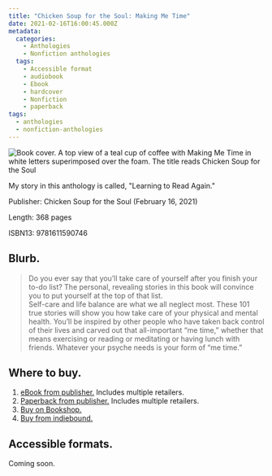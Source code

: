 ```yaml
---
title: "Chicken Soup for the Soul: Making Me Time"
date: 2021-02-16T16:00:45.000Z
metadata:
  categories:
    - Anthologies
    - Nonfiction anthologies
  tags:
    - Accessible format
    - audiobook
    - Ebook
    - hardcover
    - Nonfiction
    - paperback
tags:
  - anthologies
  - nonfiction-anthologies
---
```


![Book cover. A top view of a teal cup of coffee with Making Me Time in white letters superimposed over the foam. The title reads Chicken Soup for the Soul](https://www.chickensoup.com/files/book_cover_art/cover_art_233395.jpg)

My story in this anthology is called, "Learning to Read Again."

Publisher: Chicken Soup for the Soul (February 16, 2021)

Length: 368 pages

ISBN13: 9781611590746

## Blurb.

> Do you ever say that you’ll take care of yourself after you finish your to-do list? The personal, revealing stories in this book will convince you to put yourself at the top of that list.  
> Self-care and life balance are what we all neglect most. These 101 true stories will show you how take care of your physical and mental health. You’ll be inspired by other people who have taken back control of their lives and carved out that all-important “me time,” whether that means exercising or reading or meditating or having lunch with friends. Whatever your psyche needs is your form of “me time.”

## Where to buy.

1.  [eBook from publisher.](https://www.simonandschuster.com/books/Chicken-Soup-for-the-Soul-Making-Me-Time/Amy-Newmark/9781611593143) Includes multiple retailers.
2.  [Paperback from publisher.](https://www.simonandschuster.com/books/Chicken-Soup-for-the-Soul-Making-Me-Time/Amy-Newmark/9781611590746) Includes multiple retailers.
3.  [Buy on Bookshop.](https://bookshop.org/a/77/9781611590746)
4.  [Buy from indiebound.](https://www.indiebound.org/book/9781611590746)

## Accessible formats.

Coming soon.
